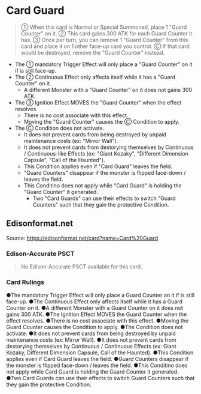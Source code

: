 # Card Guard

> ① When this card is Normal or Special Summoned, place 1 "Guard Counter" on it. ② This card gains 300 ATK for each Guard Counter it has. ③ Once per turn, you can remove 1 "Guard Counter" from this card and place it on 1 other face-up card you control. Ⓒ If that card would be destroyed, remove the "Guard Counter" instead.

*   The ① mandatory Trigger Effect will only place a "Guard Counter" on it if is still face-up.
*   The ② Continuous Effect only affects itself while it has a "Guard Counter" on it.
    *   A different Monster with a "Guard Counter" on it does not gains 300 ATK.
*   The ③ Ignition Effect MOVES the "Guard Counter" when the effect resolves.
    *   There is no cost associate with this effect.
    *   Moving the "Guard Counter" causes the Ⓒ Condition to apply.
*   The Ⓒ Condition does not activate.
    *   It does not prevent cards from being destroyed by unpaid maintenance costs (ex: "Mirror Wall").
    *   It does not prevent cards from destorying themselves by Continuous / Continuous-like Effects (ex: "Giant Kozaky", "Different Dimension Capsule", "Call of the Haunted").
    *   This Condition applies even if "Card Guard" leaves the field.
    *   "Guard Counters" disappear if the monster is flipped face-down / leaves the field.
    *   This Conditino does not apply while "Card Guard" is holding the "Guard Counter" it generated.
        *   Two "Card Guards" can use their effects to switch "Guard Counters" such that they gain the protective Condition.

## Edisonformat.net

Source: https://edisonformat.net/card?name=Card%20Guard

### Edison-Accurate PSCT

> No Edison-Accurate PSCT available for this card.

### Card Rulings

●The mandatory Trigger Effect will only place a Guard Counter on it if is still face-up.
●The Continuous Effect only affects itself while it has a Guard Counter on it.
●A different Monster with a Guard Counter on it does not gains 300 ATK.
●The Ignition Effect MOVES the Guard Counter when the effect resolves.
●There is no cost associate with this effect.
●Moving the Guard Counter causes the Condition to apply.
●The Condition does not activate.
●It does not prevent cards from being destroyed by unpaid maintenance costs (ex: Mirror Wall).
●It does not prevent cards from destorying themselves by Continuous / Continuous Effects (ex: Giant Kozaky, Different Dimension Capsule, Call of the Haunted).
●This Condition applies even if Card Guard leaves the field.
●Guard Counters disappear if the monster is flipped face-down / leaves the field.
●This Conditino does not apply while Card Guard is holding the Guard Counter it generated.
●Two Card Guards can use their effects to switch Guard Counters such that they gain the protective Condition.
            